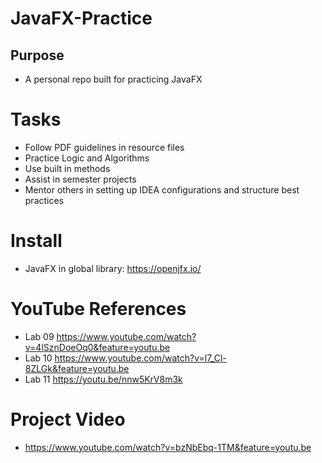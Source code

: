 # JavaFX-Practice

## Purpose
- A personal repo built for practicing JavaFX


# Tasks

- Follow PDF guidelines in resource files
- Practice Logic and Algorithms
- Use built in methods
- Assist in semester projects
- Mentor others in setting up IDEA configurations and structure best practices 

# Install

- JavaFX in global library: https://openjfx.io/

# YouTube References

- Lab 09 https://www.youtube.com/watch?v=4lSznDoeOq0&feature=youtu.be
- Lab 10 https://www.youtube.com/watch?v=l7_Cl-8ZLGk&feature=youtu.be
- Lab 11 https://youtu.be/nnw5KrV8m3k

# Project Video

- https://www.youtube.com/watch?v=bzNbEbq-1TM&feature=youtu.be
